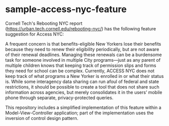 # sample-access-nyc-feature

Cornell Tech's Rebooting NYC report (https://urban.tech.cornell.edu/rebooting-nyc/) has the following feature suggestion for Access NYC:

A frequent concern is that benefits-eligible New Yorkers lose their benefits because they need to renew their eligibility periodically, but are not aware of their renewal deadlines. Managing these renewals can be a burdensome task for someone involved in multiple City programs—just as any parent of multiple children knows that keeping track of permission slips and forms they need for school can be complex. Currently, ACCESS NYC does not keep track of what programs a New Yorker is enrolled in or what their status is. While some interagency data sharing can run afoul of federal and state restrictions, it should be possible to create a tool that does not share such information across agencies, but merely consolidates it in the users’ mobile phone through separate, privacy-protected queries. 

This repository includes a simplified implementation of this feature within a Model-View-Controller application; part of the implementation uses the inversion of control design pattern. 
